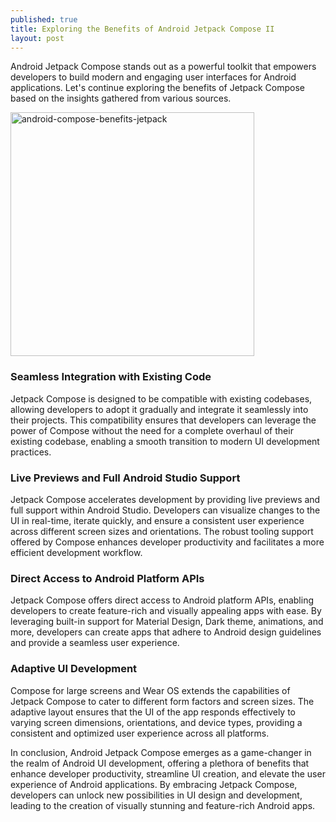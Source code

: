 ```yaml
---
published: true
title: Exploring the Benefits of Android Jetpack Compose II
layout: post
---
```


Android Jetpack Compose stands out as a powerful toolkit that empowers developers to build modern and engaging user interfaces for Android applications. Let's continue exploring the benefits of Jetpack Compose based on the insights gathered from various sources.

<img src="http://maikotrindade.github.io/public/img/android-compose-jetpack-2.jpeg" width="390" height="390" alt="android-compose-benefits-jetpack"/> 

### Seamless Integration with Existing Code
Jetpack Compose is designed to be compatible with existing codebases, allowing developers to adopt it gradually and integrate it seamlessly into their projects. This compatibility ensures that developers can leverage the power of Compose without the need for a complete overhaul of their existing codebase, enabling a smooth transition to modern UI development practices.

### Live Previews and Full Android Studio Support
Jetpack Compose accelerates development by providing live previews and full support within Android Studio. Developers can visualize changes to the UI in real-time, iterate quickly, and ensure a consistent user experience across different screen sizes and orientations. The robust tooling support offered by Compose enhances developer productivity and facilitates a more efficient development workflow.

### Direct Access to Android Platform APIs
Jetpack Compose offers direct access to Android platform APIs, enabling developers to create feature-rich and visually appealing apps with ease. By leveraging built-in support for Material Design, Dark theme, animations, and more, developers can create apps that adhere to Android design guidelines and provide a seamless user experience.

### Adaptive UI Development
Compose for large screens and Wear OS extends the capabilities of Jetpack Compose to cater to different form factors and screen sizes. The adaptive layout ensures that the UI of the app responds effectively to varying screen dimensions, orientations, and device types, providing a consistent and optimized user experience across all platforms.

In conclusion, Android Jetpack Compose emerges as a game-changer in the realm of Android UI development, offering a plethora of benefits that enhance developer productivity, streamline UI creation, and elevate the user experience of Android applications. By embracing Jetpack Compose, developers can unlock new possibilities in UI design and development, leading to the creation of visually stunning and feature-rich Android apps.

